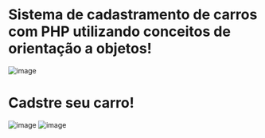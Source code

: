 # Sistema de cadastramento de carros com PHP utilizando conceitos de orientação a objetos!
![image](https://user-images.githubusercontent.com/81937795/160828862-37d21fd3-3195-452a-8e6e-c0866ef52bd7.png)
# Cadstre seu carro!
![image](https://user-images.githubusercontent.com/81937795/160829090-7ef4501b-6cde-4ad3-9649-c7c3f630b865.png)
![image](https://user-images.githubusercontent.com/81937795/160829205-5402eee1-1d80-4bc1-a77d-21571bf2777c.png)

